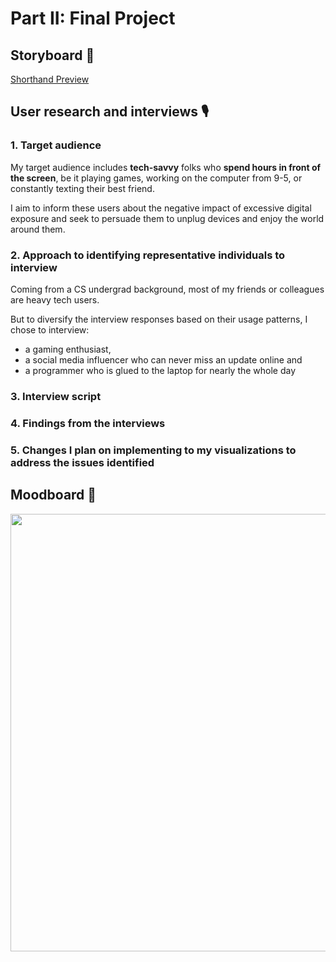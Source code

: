 # Part II: Final Project
## Storyboard 📜
[Shorthand Preview](https://preview.shorthand.com/sygERVpMYLxQNkei)

## User research and interviews 🎙️
### 1. Target audience
My target audience includes **tech-savvy** folks who **spend hours in front of the screen**, be it playing games, working on the computer from 9-5, or constantly texting their best friend.

I aim to inform these users about the negative impact of excessive digital exposure and seek to persuade them to unplug devices and enjoy the world around them.

### 2. Approach to identifying representative individuals to interview
Coming from a CS undergrad background, most of my friends or colleagues are heavy tech users. 

But to diversify the interview responses based on their usage patterns, I chose to interview: 
- a gaming enthusiast, 
- a social media influencer who can never miss an update online and 
- a programmer who is glued to the laptop for nearly the whole day 

### 3. Interview script

### 4. Findings from the interviews

### 5. Changes I plan on implementing to my visualizations to address the issues identified

## Moodboard 📱
<p align="center">
<img src="https://i.imgur.com/xdQ0Tdg.png" height=700>
</p>
